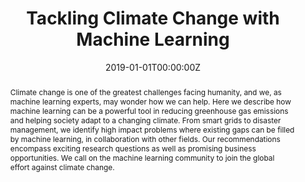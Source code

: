 ---
title: "Tackling Climate Change with Machine Learning"
authors:
- D. Rolnick
- P. L. Donti
- L. H. Kaack
- K. Kochanski
- A. Lacoste
- K. Sankaran
- A. S. Ross
- N. Milojevic-Dupont
- admin
- A. Waldman-Brown
- A. Luccioni
- T. Maharaj
- E. D. Sherwin
- S. K. Mukkavilli
- K. P. Kording
- C. Gomes
- A. Y. Ng
- D. Hassabis
- J. C. Platt
- F. Creutzig
- J. Chayes
- Y. Bengio
date: "2019-01-01T00:00:00Z"
doi: ""

author_notes:
- ""
- ""
- ""
- ""
- ""
- ""
- ""
- ""
- ""
- ""
- ""
- ""
- ""
- ""
- ""
- ""
- ""
- ""
- ""
- ""
- ""
- ""

# Schedule page publish date (NOT publication's date).
publishDate: "2019-01-01T00:00:00Z"

# Publication type.
# Legend: 0 = Uncategorized; 1 = Conference paper; 2 = Journal article;
# 3 = Preprint / Working Paper; 4 = Report; 5 = Book; 6 = Book section;
# 7 = Thesis; 8 = Patent
publication_types: ["1"]

# Publication name and optional abbreviated publication name.
publication: In *ACM Computing Surveys* 
publication_short: In *ACM Computing Surveys* 

abstract: Climate change is one of the greatest challenges facing humanity, and we, as machine learning experts, may wonder how we can help. Here we describe how machine learning can be a powerful tool in reducing greenhouse gas emissions and helping society adapt to a changing climate. From smart grids to disaster management, we identify high impact problems where existing gaps can be filled by machine learning, in collaboration with other fields. Our recommendations encompass exciting research questions as well as promising business opportunities. We call on the machine learning community to join the global effort against climate change.
# Summary. An optional shortened abstract.
summary: This paper comprehensively surveys the ways in which machine learning could be usefully deployed in the fight against climate change. From smart grids to disaster management, we identify high impact problems and outline how machine learning can be employed to address them.

tags:
- Climate Change
- Machine Learning
- Deep Learning
- Reinforcement Learning
- Social Good
featured: false

links:
- name: CCAI Organization
  url: https://www.climatechange.ai/
- name: MIT Tech Review article
  url: https://www.technologyreview.com/2019/06/20/134864/ai-climate-change-machine-learning/
- name: National Geographic article
  url: https://www.nationalgeographic.com/environment/article/artificial-intelligence-climate-change
- name: ACM Computing Surveys
  url: https://dl.acm.org/doi/10.1145/3485128
url_pdf: https://arxiv.org/abs/1906.05433
url_code: ''
url_dataset: ''
url_poster: ''
url_project: ''
url_slides: ''
url_source: ''
url_video: ''

# Featured image
# To use, add an image named `featured.jpg/png` to your page's folder. 
image:
  caption: ''
  focal_point: Center
  preview_only: false

# Associated Projects (optional).
#   Associate this publication with one or more of your projects.
#   Simply enter your project's folder or file name without extension.
#   E.g. `internal-project` references `content/project/internal-project/index.md`.
#   Otherwise, set `projects: []`.
projects: []

# Slides (optional).
#   Associate this publication with Markdown slides.
#   Simply enter your slide deck's filename without extension.
#   E.g. `slides: "example"` references `content/slides/example/index.md`.
#   Otherwise, set `slides: ""`.
slides: ""
---
